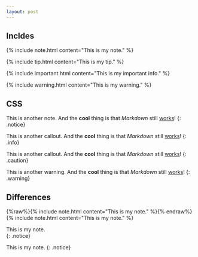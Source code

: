 ```yaml
---
layout: post
---
```


## Incldes
{% include note.html content="This is my note." %}

{% include tip.html content="This is my tip." %}

{% include important.html content="This is my important info." %}

{% include warning.html content="This is my warning." %}

## CSS
This is another note. And the **cool** thing is that *Markdown* still [works](#)!
{: .notice}

This is another callout. And the **cool** thing is that *Markdown* still [works](#)!
{: .info}

This is another callout. And the **cool** thing is that *Markdown* still [works](#)!
{: .caution}

This is another warning. And the **cool** thing is that *Markdown* still [works](#)!
{: .warning}

## Differences
{%raw%}{% include note.html content="This is my note." %}{% endraw%}
{% include note.html content="This is my note." %}

This is my note. <br/> {: .notice}

This is my note. 
{: .notice}
